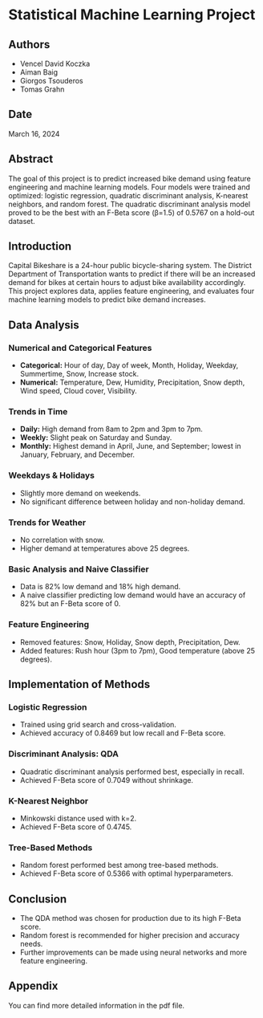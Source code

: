 # Statistical Machine Learning Project

## Authors
- Vencel David Koczka
- Aiman Baig
- Giorgos Tsouderos
- Tomas Grahn

## Date
March 16, 2024

## Abstract
The goal of this project is to predict increased bike demand using feature engineering and machine learning models. Four models were trained and optimized: logistic regression, quadratic discriminant analysis, K-nearest neighbors, and random forest. The quadratic discriminant analysis model proved to be the best with an F-Beta score (β=1.5) of 0.5767 on a hold-out dataset.

## Introduction
Capital Bikeshare is a 24-hour public bicycle-sharing system. The District Department of Transportation wants to predict if there will be an increased demand for bikes at certain hours to adjust bike availability accordingly. This project explores data, applies feature engineering, and evaluates four machine learning models to predict bike demand increases.

## Data Analysis
### Numerical and Categorical Features
- **Categorical:** Hour of day, Day of week, Month, Holiday, Weekday, Summertime, Snow, Increase stock.
- **Numerical:** Temperature, Dew, Humidity, Precipitation, Snow depth, Wind speed, Cloud cover, Visibility.

### Trends in Time
- **Daily:** High demand from 8am to 2pm and 3pm to 7pm.
- **Weekly:** Slight peak on Saturday and Sunday.
- **Monthly:** Highest demand in April, June, and September; lowest in January, February, and December.

### Weekdays & Holidays
- Slightly more demand on weekends.
- No significant difference between holiday and non-holiday demand.

### Trends for Weather
- No correlation with snow.
- Higher demand at temperatures above 25 degrees.

### Basic Analysis and Naive Classifier
- Data is 82% low demand and 18% high demand.
- A naive classifier predicting low demand would have an accuracy of 82% but an F-Beta score of 0.

### Feature Engineering
- Removed features: Snow, Holiday, Snow depth, Precipitation, Dew.
- Added features: Rush hour (3pm to 7pm), Good temperature (above 25 degrees).

## Implementation of Methods
### Logistic Regression
- Trained using grid search and cross-validation.
- Achieved accuracy of 0.8469 but low recall and F-Beta score.

### Discriminant Analysis: QDA
- Quadratic discriminant analysis performed best, especially in recall.
- Achieved F-Beta score of 0.7049 without shrinkage.

### K-Nearest Neighbor
- Minkowski distance used with k=2.
- Achieved F-Beta score of 0.4745.

### Tree-Based Methods
- Random forest performed best among tree-based methods.
- Achieved F-Beta score of 0.5366 with optimal hyperparameters.

## Conclusion
- The QDA method was chosen for production due to its high F-Beta score.
- Random forest is recommended for higher precision and accuracy needs.
- Further improvements can be made using neural networks and more feature engineering.

## Appendix
You can find more detailed information in the pdf file.
